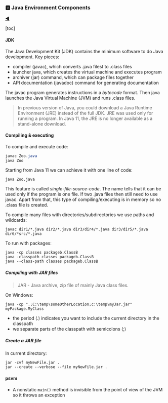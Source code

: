 ### 🆅  Java Environment Components

[:arrow_backward:](../../backend_index)

[toc]

#### JDK

The Java Development Kit (JDK) contains the minimum software to do Java development. Key pieces:

- compiler (javac), which converts .java filest to .class files
- launcher java, which creates the virtual machine and executes program
- archiver (jar) command, which can package files together
- API documentation (javadoc) command for generating documentation

The javac program generates instructions in a *bytecode* format. Then java launches the Java Virtual Machine (JVM) and runs .class files.

> In previous version of Java, you could download a Java Runtime Environment (JRE) instead of the full JDK. JRE was used only for running a program. In Java 11, the JRE is no longer available as a stand-alone download.



#### Compiling & executing

To compile and execute code:

```java
javac Zoo.java
java Zoo
```

Starting from Java 11 we can achieve it with one line of code:

```
java Zoo.java
```

This feature is called *single-file-source-code*. The name tells that it can be used only if the program is one file. If two .java files then still need to use javac. Apart from that, this type of compiling/executing is in memory so no .class file is created.

To compile many files with directories/subdirectories we use paths and wildcards: 

```
javac dir1/*.java dir2/*.java dir3/dir4/*.java dir3/dir5/*.java dir6/*src/*.java
```

To run with packages:

```
java -cp classes packageb.ClassB
java -classpath classes packageb.ClassB
java --class-path classes packageb.ClassB
```

##### Compiling with JAR files

>  JAR - Java archive, zip file of mainly Java class files. 

On Windows:

```
java -cp ".;C:\temp\someOtherLocation;c:\temp\myJar.jar"
myPackage.MyClass
```

- the period (.) indicates you want to include the current directory in the classpath
- we separate parts of the classpath with semicolons (;)

##### Create a JAR file

In current directory:

```
jar -cvf myNewFile.jar .
jar --create --verbose --file myNewFile.jar .
```



#### psvm

- A nonstatic `main()` method is invisible from the point of view of the JVM so it throws an exception



